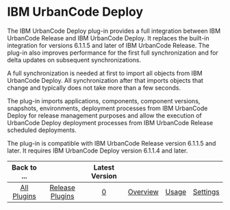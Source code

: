 
IBM UrbanCode Deploy
====================

The IBM UrbanCode Deploy plug-in provides a full integration between IBM UrbanCode Release and IBM UrbanCode Deploy. It
replaces the built-in integration for versions 6.1.1.5 and later of IBM UrbanCode Release. The plug-in also improves
performance for the first full synchronization and for delta updates on subsequent synchronizations.

A full
synchronization is needed at first to import all objects from IBM UrbanCode Deploy. All synchronization after that
imports objects that change and typically does not take more than a few seconds.

The plug-in imports applications,
components, component versions, snapshots, environments, deployment processes from IBM UrbanCode Deploy for release
management purposes and allow the execution of UrbanCode Deploy deployment processes from IBM UrbanCode Release
scheduled deployments.

The plug-in is compatible with IBM UrbanCode Release version 6.1.1.5 and later. It requires IBM
UrbanCode Deploy version 6.1.1.4 and later.


|Back to ...||Latest Version||||
| :---: | :---: | :---: | :---: | :---: | :---: |
|[All Plugins](../../index.md)|[Release Plugins](../README.md)|[0]()|[Overview](overview.md)|[Usage](usage.md)|[Settings](settings.md)|

